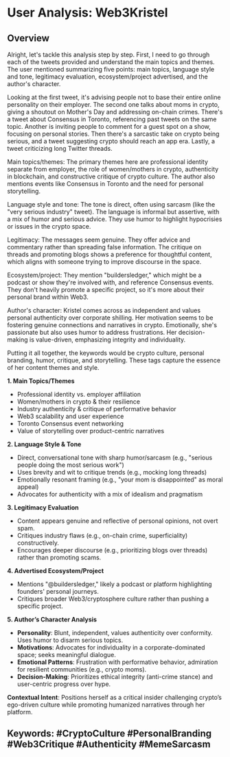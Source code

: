 # User Analysis: Web3Kristel

## Overview

<think>
Alright, let's tackle this analysis step by step. First, I need to go through each of the tweets provided and understand the main topics and themes. The user mentioned summarizing five points: main topics, language style and tone, legitimacy evaluation, ecosystem/project advertised, and the author's character.

Looking at the first tweet, it's advising people not to base their entire online personality on their employer. The second one talks about moms in crypto, giving a shoutout on Mother's Day and addressing on-chain crimes. There's a tweet about Consensus in Toronto, referencing past tweets on the same topic. Another is inviting people to comment for a guest spot on a show, focusing on personal stories. Then there's a sarcastic take on crypto being serious, and a tweet suggesting crypto should reach an app era. Lastly, a tweet criticizing long Twitter threads.

Main topics/themes: The primary themes here are professional identity separate from employer, the role of women/mothers in crypto, authenticity in blockchain, and constructive critique of crypto culture. The author also mentions events like Consensus in Toronto and the need for personal storytelling.

Language style and tone: The tone is direct, often using sarcasm (like the "very serious industry" tweet). The language is informal but assertive, with a mix of humor and serious advice. They use humor to highlight hypocrisies or issues in the crypto space.

Legitimacy: The messages seem genuine. They offer advice and commentary rather than spreading false information. The critique on threads and promoting blogs shows a preference for thoughtful content, which aligns with someone trying to improve discourse in the space.

Ecosystem/project: They mention "buildersledger," which might be a podcast or show they're involved with, and reference Consensus events. They don't heavily promote a specific project, so it's more about their personal brand within Web3.

Author's character: Kristel comes across as independent and values personal authenticity over corporate shilling. Her motivation seems to be fostering genuine connections and narratives in crypto. Emotionally, she's passionate but also uses humor to address frustrations. Her decision-making is value-driven, emphasizing integrity and individuality.

Putting it all together, the keywords would be crypto culture, personal branding, humor, critique, and storytelling. These tags capture the essence of her content themes and style.
</think>

**1. Main Topics/Themes**  
- Professional identity vs. employer affiliation  
- Women/mothers in crypto & their resilience  
- Industry authenticity & critique of performative behavior  
- Web3 scalability and user experience  
- Toronto Consensus event networking  
- Value of storytelling over product-centric narratives  

**2. Language Style & Tone**  
- Direct, conversational tone with sharp humor/sarcasm (e.g., "serious people doing the most serious work")  
- Uses brevity and wit to critique trends (e.g., mocking long threads)  
- Emotionally resonant framing (e.g., "your mom is disappointed" as moral appeal)  
- Advocates for authenticity with a mix of idealism and pragmatism  

**3. Legitimacy Evaluation**  
- Content appears genuine and reflective of personal opinions, not overt spam.  
- Critiques industry flaws (e.g., on-chain crime, superficiality) constructively.  
- Encourages deeper discourse (e.g., prioritizing blogs over threads) rather than promoting scams.  

**4. Advertised Ecosystem/Project**  
- Mentions "@buildersledger," likely a podcast or platform highlighting founders' personal journeys.  
- Critiques broader Web3/cryptosphere culture rather than pushing a specific project.  

**5. Author’s Character Analysis**  
- **Personality**: Blunt, independent, values authenticity over conformity. Uses humor to disarm serious topics.  
- **Motivations**: Advocates for individuality in a corporate-dominated space; seeks meaningful dialogue.  
- **Emotional Patterns**: Frustration with performative behavior, admiration for resilient communities (e.g., crypto moms).  
- **Decision-Making**: Prioritizes ethical integrity (anti-crime stance) and user-centric progress over hype.  

**Contextual Intent**: Positions herself as a critical insider challenging crypto’s ego-driven culture while promoting humanized narratives through her platform.  

**Keywords**: #CryptoCulture #PersonalBranding #Web3Critique #Authenticity #MemeSarcasm
---
